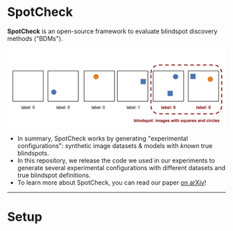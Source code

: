 # SpotCheck

**SpotCheck** is an open-source framework to evaluate blindspot discovery methods ("BDMs").  

![Images from an example experimental configuration generated using SpotCheck](spotcheck-example.png)

* In summary, SpotCheck works by generating "experimental configurations": synthetic image datasets & models with *known* true blindspots.
* In this repository, we release the code we used in our experiments to generate several experimental configurations with different datasets and true blindspot definitions.
* To learn more about SpotCheck, you can read our paper [on arXiv](https://arxiv.org/abs/2207.04104)!

---

# Setup

